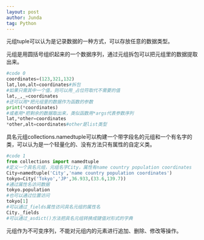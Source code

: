 ```yaml
---
layout: post
author: Junda
tag: Python
---
```


元组tuple可以认为是记录数据的一种方式，可以存放任意的数据类型。

元组是用圆括号组织起来的一个数据序列，通过元组拆包可以把元组里的数据提取出来。

```python
#code 0
coordinates=(123,321,132)
lat,lon,alt=coordinates#拆包
#如果只需其中一个值，则可以用_占位符取代不需要的值
lat,_,_=coordinates
#还可以用*把元组里的数据作为函数的参数
print(*coordinates)
#或者用*把剩余的数据取出来，类似函数用*args代表参数序列
lat,*other=coordinates
*other,alt=coordinates#other是list类型
```

具名元组collections.namedtuple可以构建一个带字段名的元组和一个有名字的类，可以认为是一个轻量化的、没有方法只有属性的自定义类。

```python
#code 1
from collections import namedtuple
#定义一个具名元组，元组名字City，属性有name country population coordinates
City=namedtuple('City','name country population coordinates')
tokyo=City('Tokyo','JP',36.933,(33.6,139.7))
#通过属性名访问数据
tokyo.population
#也可以通过位置访问
tokyo[1]
#可以通过_fields属性访问具名元组的属性名
City._fields
#可以通过_asdict()方法把具名元组转换成键值对形式的字典
```

元组作为不可变序列，不能对元组内的元素进行追加、删除、修改等操作。